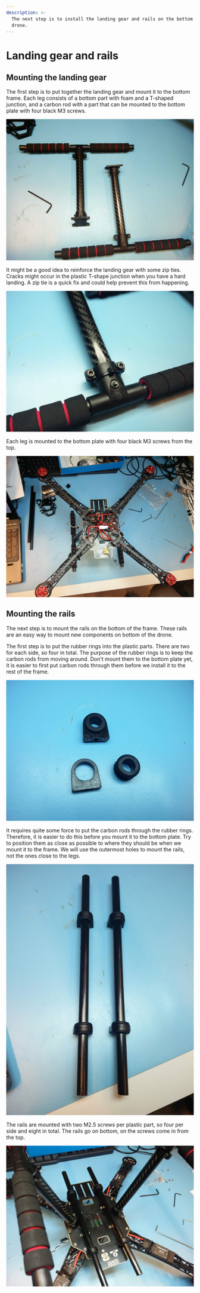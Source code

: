 ```yaml
---
description: >-
  The next step is to install the landing gear and rails on the bottom of the
  drone.
---
```


# Landing gear and rails

## Mounting the landing gear

The first step is to put together the landing gear and mount it to the bottom frame. Each leg consists of a bottom part with foam and a T-shaped junction, and a carbon rod with a part that can be mounted to the bottom plate with four black M3 screws.

![Putting together the legs.](../../.gitbook/assets/landinggearlegs.jpg)

It might be a good idea to reinforce the landing gear with some zip ties. Cracks might occur in the plastic T-shape junction when you have a hard landing. A zip tie is a quick fix and could help prevent this from happening.

![Reinforcing the plastic T-shaped junction might prevent it from breaking.](../../.gitbook/assets/tjunctionziptie.jpg)

Each leg is mounted to the bottom plate with four black M3 screws from the top.

![The drone with the landing gear installed.](../../.gitbook/assets/landinggearinstalled.jpg)

## Mounting the rails

The next step is to mount the rails on the bottom of the frame. These rails are an easy way to mount new components on bottom of the drone.

The first step is to put the rubber rings into the plastic parts. There are two for each side, so four in total. The purpose of the rubber rings is to keep the carbon rods from moving around. Don't mount them to the bottom plate yet, it is easier to first put carbon rods through them before we install it to the rest of the frame.

![Putting the rubber rings into the plastic parts.](../../.gitbook/assets/railsrubberrings.jpg)

It requires quite some force to put the carbon rods through the rubber rings. Therefore, it is easier to do this before you mount it to the bottom plate. Try to position them as close as possible to where they should be when we mount it to the frame. We will use the outermost holes to mount the rails, not the ones close to the legs.

![Putting the carbon rods through the rubber rings.](../../.gitbook/assets/railsassembled.jpg)

The rails are mounted with two M2.5 screws per plastic part, so four per side and eight in total. The rails go on bottom, on the screws come in from the top.

![](../../.gitbook/assets/railsinstalled.jpg)

